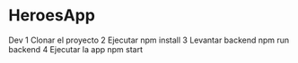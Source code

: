 # HeroesApp
Dev
1 Clonar el proyecto
2 Ejecutar npm install 
3 Levantar backend npm run backend
4 Ejecutar la app npm start 
